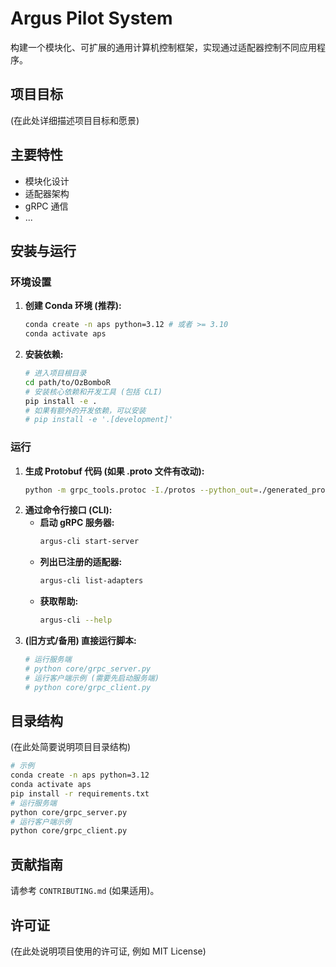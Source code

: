 # Argus Pilot System

构建一个模块化、可扩展的通用计算机控制框架，实现通过适配器控制不同应用程序。

## 项目目标

(在此处详细描述项目目标和愿景)

## 主要特性

*   模块化设计
*   适配器架构
*   gRPC 通信
*   ...

## 安装与运行

### 环境设置

1.  **创建 Conda 环境 (推荐):**
    ```bash
    conda create -n aps python=3.12 # 或者 >= 3.10
    conda activate aps
    ```
2.  **安装依赖:**
    ```bash
    # 进入项目根目录
    cd path/to/OzBomboR
    # 安装核心依赖和开发工具 (包括 CLI)
    pip install -e .
    # 如果有额外的开发依赖，可以安装
    # pip install -e '.[development]'
    ```

### 运行

1.  **生成 Protobuf 代码 (如果 .proto 文件有改动):**
    ```bash
    python -m grpc_tools.protoc -I./protos --python_out=./generated_protobuf --pyi_out=./generated_protobuf --grpc_python_out=./generated_protobuf protos/*.proto
    ```
2.  **通过命令行接口 (CLI):**
    *   **启动 gRPC 服务器:**
        ```bash
        argus-cli start-server
        ```
    *   **列出已注册的适配器:**
        ```bash
        argus-cli list-adapters
        ```
    *   **获取帮助:**
        ```bash
        argus-cli --help
        ```
3.  **(旧方式/备用) 直接运行脚本:**
    ```bash
    # 运行服务端
    # python core/grpc_server.py
    # 运行客户端示例 (需要先启动服务端)
    # python core/grpc_client.py
    ```

## 目录结构

(在此处简要说明项目目录结构)

```bash
# 示例
conda create -n aps python=3.12
conda activate aps
pip install -r requirements.txt
# 运行服务端
python core/grpc_server.py
# 运行客户端示例
python core/grpc_client.py
```

## 贡献指南

请参考 `CONTRIBUTING.md` (如果适用)。

## 许可证

(在此处说明项目使用的许可证, 例如 MIT License)
